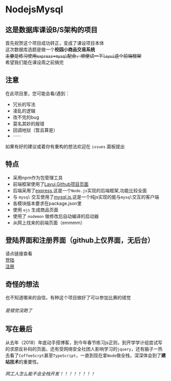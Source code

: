 # NodejsMysql

## 这是数据库课设B/S架构的项目

首先祝贺这个项目成功转正，变成了课设项目本体<br/>
这次数据库选题是做一个**校园小商品交易系统**<br/>
~~主要是练习使用`express`+`mysql`配合，顺便试一下`layui`这个前端框架~~<br/>
希望我们能在课设周之前搞完<br/>

## 注意

在此项目里，您可能会看/遇到：

* 冗长的写法
* 凌乱的逻辑
* 改不完的bug
* 莫名其妙的报错
* 回调地狱（暂且算是）
* ······

如果有好的建议或着你有重构的想法欢迎在 `issues` 面板提出

## 特点

* 采用npm作为包管理工具
* 前端框架使用了[Layui](https://www.layui.com/),[Github项目页面](https://github.com/sentsin/layui/)
* 后端采用了[express](https://github.com/expressjs/express/),这是一个`Node.js`实现的后端框架,功能比较全面
* 与 `mysql` 交互使用了[mysql.js](https://github.com/mysqljs/mysql),这是一个纯js实现的能与`mysql`交互的客户端
* 各模块版本要求在package.json里
* 使用 `ejs` 生成商品页面
* 使用了 `nodemon` 做修改后自动编译的启动器
* 从网上找来的前端页面（emmmm）

## 登陆界面和注册界面（github上仅界面，无后台）

请点链接查看<br/>
[登陆](https://lollipopnougat.github.io/login-pages/login)<br/>
[注册](https://lollipopnougat.github.io/login-pages/register)

## 奇怪的想法

也不知道哪来的自信，有种这个项目做好了可以参加比赛的错觉<br/>

###### 是错觉没跑了

## 写在最后

从去年（2018）年底动手搭博客，到今年春节练习js正则，到开学学计组尝试写的求原反补码的页面，还有受网络安全社团人影响学习的`jquery`，还有脑子一热去看了`CoffeeScrpt`甚至`TypeScript`，一直到现在拿`Node`做全栈，深深体会到了**建站技术**的重要性。<br/><br/>
*网工人怎么能不会全栈开发！！！！！！！！*
